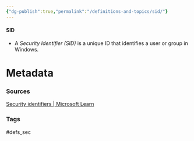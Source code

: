 ```yaml
---
{"dg-publish":true,"permalink":"/definitions-and-topics/sid/"}
---
```


#### SID
- A *Security Identifier (SID)* is a unique ID that identifies a user or group in Windows.






# Metadata

### Sources
[Security identifiers | Microsoft Learn](https://learn.microsoft.com/en-us/windows-server/identity/ad-ds/manage/understand-security-identifiers)

### Tags
#defs_sec
